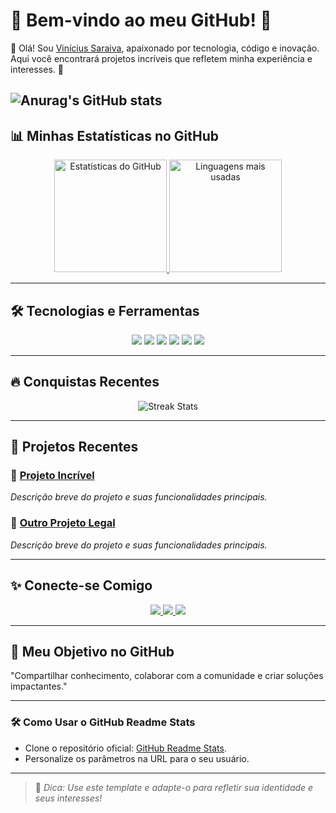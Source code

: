 # 🌟 **Bem-vindo ao meu GitHub!** 🌟  
👋 Olá! Sou [Vinícius Saraiva](https://github.com/vns140), apaixonado por tecnologia, código e inovação. Aqui você encontrará projetos incríveis que refletem minha experiência e interesses. 🚀  


![Anurag's GitHub stats](https://github-readme-stats.vercel.app/api?username=vns140&theme=neon&show_icons=true)
---

## 📊 **Minhas Estatísticas no GitHub**  

<p align="center">
  <a href="https://github.com/seu-usuario">
    <img height="180em" src="https://github-readme-stats.vercel.app/api?username=vns140&show_icons=true&theme=radical&hide_border=true&count_private=true" alt="Estatísticas do GitHub" />
    <img height="180em" src="https://github-readme-stats.vercel.app/api/top-langs/?username=vns140&layout=compact&theme=radical&hide_border=true" alt="Linguagens mais usadas" />
  </a>
</p>  

---

## 🛠️ **Tecnologias e Ferramentas**  
<p align="center">
  <img src="https://img.shields.io/badge/-JavaScript-F7DF1E?logo=javascript&logoColor=000&style=for-the-badge" />
  <img src="https://img.shields.io/badge/-TypeScript-3178C6?logo=typescript&logoColor=FFF&style=for-the-badge" />
  <img src="https://img.shields.io/badge/-Node.js-339933?logo=node.js&logoColor=FFF&style=for-the-badge" />
  <img src="https://img.shields.io/badge/-React-61DAFB?logo=react&logoColor=000&style=for-the-badge" />
  <img src="https://img.shields.io/badge/-Docker-2496ED?logo=docker&logoColor=FFF&style=for-the-badge" />
  <img src="https://img.shields.io/badge/-AWS-232F3E?logo=amazon-aws&logoColor=FFF&style=for-the-badge" />
</p>  

---

## 🔥 **Conquistas Recentes**  
<p align="center">
  <img src="https://github-readme-streak-stats.herokuapp.com/?vns140&theme=radical&hide_border=true" alt="Streak Stats" />
</p>  

---

## 💼 **Projetos Recentes**  

### 🔷 [Projeto Incrível](https://github.com/seu-usuario/projeto-incrivel)  
*Descrição breve do projeto e suas funcionalidades principais.*  

### 🔶 [Outro Projeto Legal](https://github.com/seu-usuario/outro-projeto)  
*Descrição breve do projeto e suas funcionalidades principais.*  

---

## ✨ **Conecte-se Comigo**  

<p align="center">
  <a href="https://www.linkedin.com/in/seu-perfil/" target="_blank">
    <img src="https://img.shields.io/badge/-LinkedIn-0A66C2?style=for-the-badge&logo=linkedin&logoColor=white" />
  </a>
  <a href="mailto:seuemail@email.com">
    <img src="https://img.shields.io/badge/-Email-EA4335?style=for-the-badge&logo=gmail&logoColor=white" />
  </a>
  <a href="https://twitter.com/seu-usuario" target="_blank">
    <img src="https://img.shields.io/badge/-Twitter-1DA1F2?style=for-the-badge&logo=twitter&logoColor=white" />
  </a>
</p>  

---

## 🌟 **Meu Objetivo no GitHub**  
"Compartilhar conhecimento, colaborar com a comunidade e criar soluções impactantes."  

---

### 🛠️ **Como Usar o GitHub Readme Stats**  
- Clone o repositório oficial: [GitHub Readme Stats](https://github.com/anuraghazra/github-readme-stats).  
- Personalize os parâmetros na URL para o seu usuário.  

---

> 🔗 *Dica: Use este template e adapte-o para refletir sua identidade e seus interesses!*  
